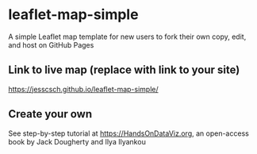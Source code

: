 # leaflet-map-simple
A simple Leaflet map template for new users to fork their own copy, edit, and host on GitHub Pages

## Link to live map (replace with link to your site)
https://jesscsch.github.io/leaflet-map-simple/

## Create your own
See step-by-step tutorial at https://HandsOnDataViz.org, an open-access book by Jack Dougherty and Ilya Ilyankou
